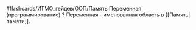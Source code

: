 #flashcards/ИТМО_гейдев/ООП/Память
Переменная (программирование)
?
Переменная - именованная область в [[Память|памяти]].
